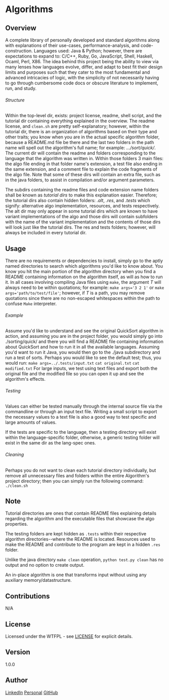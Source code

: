 # Algorithms

Overview
---
A complete library of personally developed and standard algorithms along with 
explanations of their use-cases, performance-analysis, and code-construction.
Languages used: Java & Python; however, there are expectations to expand 
to: C/C++, Ruby, Go, JavaScript, Shell, Haskell, Ocaml, Perl, X86. The 
idea behind this project being the ability to view via many lenses
how languages evolve, differ, and adapt to best fit their design 
limits and purposes such that they cater to the most fundamental 
and advanced intricacies of logic, with the simplicity of not 
necessarily having to go through cumbersome code docs or 
obscure literature to implement, run, and study.

###### Structure 
Within the top-level dir, exists: project license, readme, shell script, and
the tutorial dir containing everything explained in the overview. The readme 
license, and `clean.sh` are pretty self-explanatory; however, within the 
tutorial dir, there is an organization of algorithms based on their type 
and other traits; you know when you are in the actual specific algorithm 
folder, because a README.md file be there and the last two folders in 
the path name will spell out the algorithm's full name; for example: 
_.../sort/quick/_. The current dir will contain the readme and 
folders corresponding to the language that the algorithm was 
written in. Within those folders 3 main files: the algo file 
ending in that folder name's extension, a test file also 
ending in the same extension, and a comment file to 
explain the code fragments of the algo file. Note 
that some of these dirs will contain an extra 
file, such as in the java folders, to assist 
in compilation and/or argument parameters.

The subdirs containing the readme files and code extension name folders shall
be known as _tutorial dirs_ to make this explanation easier. Therefore; the 
tutorial dirs also contain hidden folders: _.alt_, _.res_, and _.tests_ 
which signify: alternative algo implementation, resources, and tests 
respectively. The alt dir may only appear in some tutorial dirs 
which are known to have variant implementations of the algo and 
those dirs will contain subfolders with the name of the variant 
implementation and the contents of those dirs will look just 
like the tutorial dirs. The res and tests folders; however, 
will always be included in every tutorial dir.

Usage
---
There are no requirements or dependencies to install, simply go to the aptly 
named directories to search which algorithms you'd like to know about. You 
know you hit the main portion of the algorithm directory when you find a 
README containing information on the algorithm itself, as will as how to 
run it. In all cases involving compiling Java files using `make`, the 
argument _T_ will always need to be within quotations; for example:
`make args='3 2 1'` or `make args='path/to/test/file'`; however, 
if _T_ is a path, you may remove quotations since there are no 
non-escaped whitespaces within the path to confuse `Make` 
interpreter.

###### Example
Assume you'd like to understand and see the original QuickSort algorithm in 
action, and assuming you are in the project folder, you would simply go 
into ./sorting/quick/ and there you will find a README file containing
information about QuickSort and how to run it in all the available 
languages. Assuming you'd want to run it Java, you would then go 
to the ./java subdirectory and run a test of sorts. Perhaps you 
would like to see the default test; thus, you would run:
`make args=../.tests/input.txt`
`cat original.txt`
`cat modified.txt`
For large inputs, we test using text files and export both the original file 
and the modified file so you can open it up and see the algorithm's effects.

###### Testing
Values can either be tested manually through the internal source file via 
the commandline or through an input text file. Writing a small script to 
export the necessary values to a text file is also a good way to test 
specific and large amounts of values. 

If the tests are specific to the language, then a testing directory will
exist within the language-specific folder, otherwise, a generic testing 
folder will exist in the same dir as the lang-spec ones.

###### Cleaning
Perhaps you do not want to clean each tutorial directory individually, 
but remove all unnecessary files and folders within the entire 
Algorithm's project directory; then you can simply run the 
following command: `./clean.sh`

Note
---
Tutorial directories are ones that contain README files explaining details
regarding the algorithm and the executable files that showcase the algo
properties.

The testing folders are kept hidden as `.tests` within their respective 
algorithm directories--where the README is located. Resources used to 
make the README and contribute to the program are kept in a hidden
`.res` folder. 

Unlike the java directory `make clean` operation, `python test.py clean`
has no output and no option to create output.

An in-place algorithm is one that transforms input without using any 
auxiliary memory/datastructure.

Contributions
---
N/A

License
---
Licensed under the WTFPL - see [LICENSE](./LICENSE) for explicit details.

Version
---
1.0.0

Author
---
[LinkedIn](https://www.linkedin.com/in/brandonjohnsonxyz/)
[Personal](https://brandonjohnson.life)
[GitHub](https://github.com/bitforce)
<!--
##### shameless plugs
BTC : [16euoYuArXAL2y8kqBgofpvRZ2SevjbqME]()
LTC : [LXU7u4LXBaACBJDEAQoBqipjg5LUzpXxbR]()
DSH : [Xg5Xo39xkiL3Uk8FxUfiHDcmGuANFLovnn]()
DCR : [DsS6rEmn2k2kaLvqgFw2gy5kuQnE3X5jy2D]()

(ANT / EOS / ETH / GNO / GNT / REP)
[0xDB4262baD41150ba2db79441D88Eb99d50c0262b]()

_Not that I expect to make any money off this project, but I am curious to 
see what would happen_.
-->

